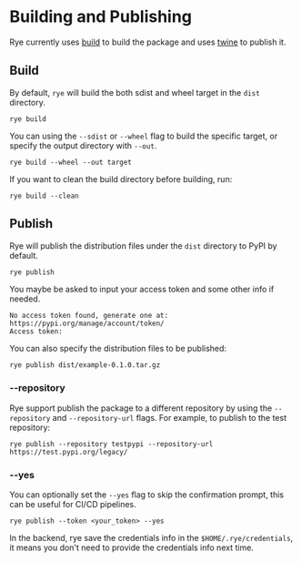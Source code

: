 # Building and Publishing

Rye currently uses [build](https://github.com/pypa/build) to build the package and uses [twine](https://github.com/pypa/twine) to publish it.

## Build

By default, `rye` will build the both sdist and wheel target in the `dist` directory.

```
rye build
```

You can using the `--sdist` or `--wheel` flag to build the specific target, or specify the output directory with `--out`.

```
rye build --wheel --out target
```

If you want to clean the build directory before building, run:

```
rye build --clean
```

## Publish

Rye will publish the distribution files under the `dist` directory to PyPI by default.

```bash
rye publish
```

You maybe be asked to input your access token and some other info if needed.

```
No access token found, generate one at: https://pypi.org/manage/account/token/
Access token:

```

You can also specify the distribution files to be published:

```
rye publish dist/example-0.1.0.tar.gz
```

### --repository

Rye support publish the package to a different repository by using the `--repository` and `--repository-url` flags. For example, to publish to the test repository:

```
rye publish --repository testpypi --repository-url https://test.pypi.org/legacy/
```

### --yes

You can optionally set the `--yes` flag to skip the confirmation prompt, this can be useful for CI/CD pipelines.

```
rye publish --token <your_token> --yes
```

In the backend, rye save the credentials info in the `$HOME/.rye/credentials`, it means you don't need to provide the credentials info next time.
